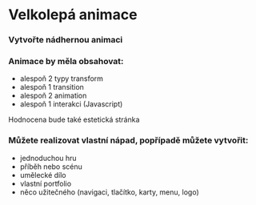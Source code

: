 # Velkolepá animace

### Vytvořte nádhernou animaci

### Animace by měla obsahovat:
- alespoň 2 typy transform
- alespoň 1 transition
- alespoň 2 animation
- alespoň 1 interakci (Javascript)

Hodnocena bude také estetická stránka

### Můžete realizovat vlastní nápad, popřípadě můžete vytvořit:
- jednoduchou hru
- příběh nebo scénu
- umělecké dílo
- vlastní portfolio
- něco užitečného (navigaci, tlačítko, karty, menu, logo)

